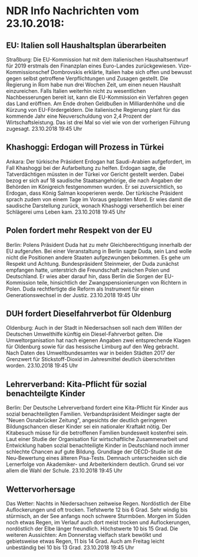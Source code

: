 # NDR Info Nachrichten vom 23.10.2018:


## EU: Italien soll Haushaltsplan überarbeiten
Straßburg: Die EU-Kommission hat mit dem italienischen Haushaltsentwurf für 2019 erstmals den Finanzplan eines Euro-Landes zurückgewiesen. Vize-Kommissionschef Dombrovskis erklärte, Italien habe sich offen und bewusst gegen selbst getroffene Verpflichtungen und Zusagen gestellt. Die Regierung in Rom habe nun drei Wochen Zeit, um einen neuen Haushalt einzureichen. Falls Italien weiterhin nicht zu wesentlichen Nachbesserungen bereit ist, kann die EU-Kommission ein Verfahren gegen das Land eröffnen. Am Ende drohen Geldbußen in Milliardenhöhe und die Kürzung von EU-Fördergeldern. Die italienische Regierung plant für das kommende Jahr eine Neuverschuldung von 2,4 Prozent der Wirtschaftsleistung. Das ist  drei Mal so viel wie von der vorherigen Führung zugesagt. 23.10.2018 19:45 Uhr 

## Khashoggi: Erdogan will Prozess in Türkei
Ankara: Der türkische Präsident Erdogan hat Saudi-Arabien aufgefordert, im Fall Khashoggi bei der Aufarbeitung zu helfen. Erdogan sagte, die Tatverdächtigen müssten in der Türkei vor Gericht gestellt werden. Dabei bezog er sich auf 18 saudische Staatsangehörige, die nach Angaben der Behörden im Königreich festgenommen wurden. Er sei zuversichtlich, so Erdogan, dass König Salman kooperieren werde. Der türkische Präsident sprach zudem von einem Tage im Voraus geplanten Mord. Er wies damit die saudische Darstellung zurück, wonach Khashoggi versehentlich bei einer Schlägerei ums Leben kam. 23.10.2018 19:45 Uhr 

## Polen fordert mehr Respekt von der EU
Berlin: Polens Präsident Duda hat zu mehr Gleichberechtigung innerhalb der EU aufgerufen. Bei einer Veranstaltung in Berlin sagte Duda, sein Land wolle nicht die Positionen andere Staaten aufgezwungen bekommen. Es gehe um Respekt und Achtung. Bundespräsident Steinmeier, der Duda zunächst empfangen hatte, unterstrich die Freundschaft zwischen Polen und Deutschland. Er wies aber darauf hin, dass Berlin die Sorgen der EU-Kommission teile, hinsichtlich der Zwangspensionierungen von Richtern in Polen. Duda rechtfertigte die Reform als Instrument für einen Generationswechsel in der Justiz. 23.10.2018 19:45 Uhr 

## DUH fordert Dieselfahrverbot für Oldenburg
Oldenburg:	Auch in der Stadt in Niedersachsen soll nach dem Willen der Deutschen Umwelthilfe künftig ein Diesel-Fahrverbot gelten. Die Umweltorganisation hat nach eigenen Angaben zwei entsprechende Klagen für Oldenburg sowie für das hessische Limburg auf den Weg gebracht. Nach Daten des Umweltbundesamtes war in beiden Städten 2017 der Grenzwert für Stickstoff-Dioxid im Jahresmittel deutlich überschritten worden. 23.10.2018 19:45 Uhr 

## Lehrerverband: Kita-Pflicht für sozial benachteilgte Kinder
Berlin: Der Deutsche Lehrerverband fordert eine Kita-Pflicht für Kinder aus sozial benachteiligten Familien. Verbandspräsident Meidinger sagte der "Neuen Osnabrücker Zeitung", angesichts der deutlich geringeren Bildungschancen dieser Kinder sei ein nationaler Kraftakt nötig. Der Kitabesuch müsse für die betroffenen Familien bundesweit kostenfrei sein. Laut einer Studie der Organisation für wirtschaftliche Zusammenarbeit und Entwicklung haben sozial benachteiligte Kinder in Deutschland noch immer schlechte Chancen auf gute Bildung. Grundlage der OECD-Studie ist die Neu-Bewertung eines älteren Pisa-Tests. Demnach unterscheiden sich die Lernerfolge von Akademiker- und Arbeiterkindern deutlich. Grund sei vor allem die Wahl der Schule. 23.10.2018 19:45 Uhr 

## Wettervorhersage
Das Wetter:
Nachts in Niedersachsen zeitweise Regen. Nordöstlich der Elbe
Auflockerungen und oft trocken. Tiefstwerte 12 bis 6 Grad. Sehr windig bis stürmisch, an der See anfangs noch schwere Sturmböen. Morgen im Süden noch etwas Regen, im Verlauf auch dort meist trocken und Auflockerungen, nordöstlich der Elbe länger freundlich. Höchstwerte 10 bis 15 Grad. Die weiteren Aussichten: Am Donnerstag vielfach stark bewölkt und gebietsweise etwas Regen, 11 bis 14 Grad. Auch am Freitag leicht unbeständig bei 10 bis 13 Grad. 23.10.2018 19:45 Uhr 
